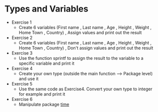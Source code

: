 # Types and Variables
- Exercise 1
  - Create 6 variables (First name , Last name , Age , Height , Weight , Home Town , Country) , Assign values and print out the result
- Exercise 2
  -  Create 6 variables (First name , Last name , Age , Height , Weight , Home Town , Country) , Don't assign values and print out the result
- Exercise 3
  - Use the function sprintf to assign the result to the variable  to a specific variable and print it
- Exercise 4
  - Create your own type (outside the main function --> Package level) and use it
- Exercise 5
  - Use the same code as Exercise4. Convert your own type to integer for example and print it
- Exercise 6
  - Manipulate package [time](https://golang.org/pkg/time/#pkg-constants)

